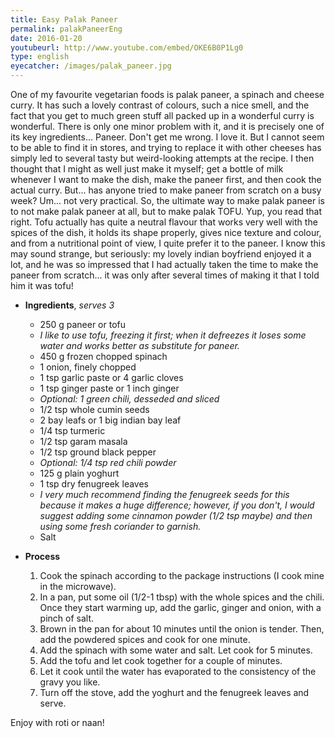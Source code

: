 ```yaml
---
title: Easy Palak Paneer
permalink: palakPaneerEng
date: 2016-01-20
youtubeurl: http://www.youtube.com/embed/OKE6B0P1Lg0
type: english
eyecatcher: /images/palak_paneer.jpg
---
```


One of my favourite vegetarian foods is palak paneer, a spinach and cheese curry. It has such a lovely contrast of colours, such a nice smell, and the fact that you get to much green stuff all packed up in a wonderful curry is wonderful. There is only one minor problem with it, and it is precisely one of its key ingredients...
Paneer. 
Don't get me wrong. I love it. But I cannot seem to be able to find it in stores, and trying to replace it with other cheeses has simply led to several tasty but weird-looking attempts at the recipe. 
I then thought that I might as well just make it myself; get a bottle of milk whenever I want to make the dish, make the paneer first, and then cook the actual curry. But... has anyone tried to make paneer from scratch on a busy week?
Um... not very practical. 
So, the ultimate way to make palak paneer is to not make palak paneer at all, but to make palak TOFU. Yup, you read that right. Tofu actually has quite a neutral flavour that works very well with the spices of the dish, it holds its shape properly, gives nice texture and colour, and from a nutritional point of view, I quite prefer it to the paneer. 
I know this may sound strange, but seriously: my lovely indian boyfriend enjoyed it a lot, and he was so impressed that I had actually taken the time to make the paneer from scratch... it was only after several times of making it that I told him it was tofu! 


* **Ingredients**, _serves 3_
  * 250 g paneer or tofu
   * _I like to use tofu, freezing it first; when it defreezes it loses some water and works better as substitute for paneer._
  * 450 g frozen chopped spinach
  * 1 onion,  finely chopped
  * 1 tsp garlic paste or 4 garlic cloves
  * 1 tsp ginger paste or 1 inch ginger 
  * _Optional: 1 green chili, desseded and sliced_
  * 1/2 tsp whole cumin seeds
  * 2 bay leafs or 1 big indian bay leaf 
  * 1/4 tsp turmeric
  * 1/2 tsp garam masala
  * 1/2 tsp ground black pepper
  * _Optional: 1/4 tsp red chili powder_
  * 125 g plain yoghurt
  * 1 tsp dry fenugreek leaves
   * _I very much recommend finding the fenugreek seeds for this because it makes a huge difference; however, if you don't, I would suggest adding some cinnamon powder (1/2 tsp maybe) and then using some fresh coriander to garnish._
  * Salt

* **Process**
  1. Cook the spinach according to the package instructions (I cook mine in the microwave). 
  2. In a pan, put some oil (1/2-1 tbsp) with the whole spices and the chili. Once they start warming up, add the garlic, ginger and onion, with a pinch of salt. 
  3. Brown in the pan for about 10 minutes until the onion is tender. Then, add the powdered spices and cook for one minute. 
  4. Add the spinach with some water and salt. Let cook for 5 minutes. 
  5. Add the tofu and let cook together for a couple of minutes. 
  6. Let it cook until the water has evaporated to the consistency of the gravy you like. 
  7. Turn off the stove, add the yoghurt and the fenugreek leaves and serve. 

Enjoy with roti or naan!
